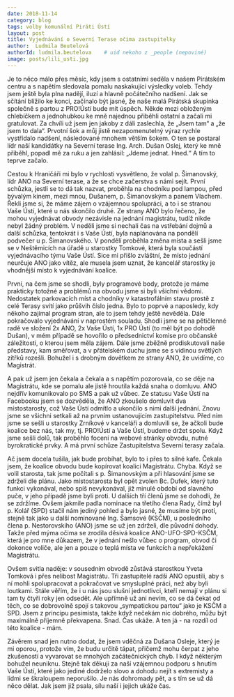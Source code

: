 ```yaml
---
date: 2018-11-14
category: blog
tags: volby komunální Piráti Ústí
layout: post
title: Vyjednávání o Severní Terase očima zastupitelky
author:  Ludmila Beutelová  
authorId: ludmila.beutelova    # uid nekoho z _people (nepoviné)
image: posts/lili_usti.jpg
---
```




Je to něco málo přes měsíc, kdy jsem s ostatními seděla v našem Pirátském centru a s napětím sledovala pomalu naskakující výsledky voleb. Tehdy jsem ještě byla plna nadějí, iluzí a hlavně počátečního nadšení. Jak se sčítání blížilo ke konci, začínalo být jasné, že naše malá Pirátská skupinka společně s partou z PRO!Ústí bude mít úspěch. Někde mezi obloženým chlebíčkem a jednohubkou ke mně najednou přiběhli ostatní a začali mi gratulovat. Za chvíli už jsem jen jakoby z dáli zaslechla, že „Jsem tam“ a „že jsem to dala“. Prvotní šok a můj jistě nezapomenutelný výraz rychle vystřídalo nadšení, následované mnohem větším šokem. O ten se postaral lídr naší kandidátky na Severní terase Ing. Arch. Dušan Oslej, který ke mně přiběhl, popadl mě za ruku a jen zahlásil: „Jdeme jednat. Hned.“ A tím to teprve začalo.

Cestou k Hraničáři mi bylo v rychlosti vysvětleno, že volal p. Šimanovský, lídr ANO na Severní terase, a že se chce začerstva s námi sejít. První schůzka, jestli se to dá tak nazvat, proběhla na chodníku pod lampou, před bývalým kinem, mezi mnou, Dušanem, p. Šimanovským a panem Vlachem. Řekli jsme si, že máme zájem o vzájemnou spolupráci, a to i se stranou Vaše Ústí, které u nás skončilo druhé. Ze strany ANO bylo řečeno, že mohou vyjednávat obvody nezávisle na jednání magistrátu, tudíž nikde nebyl žádný problém. V neděli jsme si nechali čas na vstřebání dojmů a další schůzka, tentokrát i s Vaše Ústí, byla naplánována na pondělí podvečer u p. Šimanovského. V pondělí proběhla změna místa a sešli jsme se v Neštěmicích na úřadě u starostky Tomkové, která byla součástí vyjednávacího týmu Vaše Ústí. Sice mi přišlo zvláštní, že místo jednání neurčuje ANO jako vítěz, ale musela jsem uznat, že kancelář starostky je vhodnější místo k vyjednávání koalice.

První, na čem jsme se shodli, byly programové body, protože je máme prakticky totožné a problémů na obvodu jsme si byli všichni vědomi. Nedostatek parkovacích míst a chodníky v katastrofálním stavu prostě z celé Terasy svítí jako průšvih číslo jedna. Bylo to poprvé a naposledy, kdy někoho zajímal program stran, ale to jsem tehdy ještě nevěděla. Dále pokračovalo vyjednávání v naprostém souladu. Shodli jsme se na pětičlenné radě ve složení 2x ANO, 2x Vaše Ústí, 1x PRO Ústí (to měl být po dohodě Dušan), v mém případě se hovořilo o předsednictví komise pro občanské záležitosti, o kterou jsem měla zájem. Dále jsme zběžně prodiskutovali naše představy, kam směřovat, a v přátelském duchu jsme se s vidinou světlých zítřků rozešli. Bohužel i s drobným dovětkem ze strany ANO, že uvidíme, co Magistrát.

A pak už jsem jen čekala a čekala a s napětím pozorovala, co se děje na Magistrátu, kde se pomalu ale jistě hroutila každá snaha o domluvu. ANO nejdřív komunikovalo po SMS a pak už vůbec. Ze statusu Vaše Ústí na Facebooku jsem se dozvěděla, že ANO zkoušelo domluvit dva místostarosty, což Vaše Ústí odmítlo a ukončilo s nimi další jednání. Znovu jsme se všichni setkali až na prvním ustanovujícím zastupitelstvu. Před ním jsme se sešli u starostky Zrníkové v kanceláři a domluvili se, že ačkoli bude koalice bez nás, tak my, tj. PRO!Ústí a Vaše Ústí, budeme držet spolu. Když jsme sešli dolů, tak proběhlo focení na webové stránky obvodu, nutné byrokratické prvky. A má první schůze Zastupitelstva Severní terasy začala.

Ač jsem docela tušila, jak bude probíhat, bylo to i přes to silné kafe. Čekala jsem, že koalice obvodu bude kopírovat koalici Magistrátu. Chyba. Když se volil starosta, tak jsme počítali s p. Šimanovským a při hlasování jsme se zdrželi dle plánu. Jako místostarosta byl opět zvolen Bc. Dufek, který tuto funkci vykonával, nebo spíš nevykonával, již minulé období od slavného puče, v jeho případě jsme byli proti. U dalších tří členů jsme se dohodli, že se zdržíme. Ovšem jakmile padla nominace na třetího člena Rady, čímž byl p. Kolář (SPD) stačil nám jediný pohled a bylo jasné, že musíme být proti, stejně tak jako u další nominované Ing. Šamsové (KSČM), u posledního člena p. Nestorovskiho (ANO) jsme se už jen zdrželi, dle původní dohody. Takže před mýma očima se zrodila děsivá koalice ANO-UFO-SPD-KSČM, která je pro mne důkazem, že v jednání nešlo vůbec o program, obvod či dokonce voliče, ale jen a pouze o teplá místa ve funkcích a nepřekážení Magistrátu.

Ovšem svitla naděje: v sousedním obvodě zůstává starostkou Yveta Tomková i přes nelibost Magistrátu. Tři zastupitelé radši ANO opustili, aby s ní mohli spolupracovat a pokračovat ve smysluplné práci, než aby byli loutkami. Stále věřím, že i u nás jsou slušní jednotlivci, kteří nemají v plánu si tam ty čtyři roky jen odsedět. Ale upřímně už ani nevím, co se dá čekat od těch, co se dobrovolně spojí s takovou „sympatickou partou“ jako je KSČM a SPD. Jsem z principu pesimista, takže když nečekám nic dobrého, můžu být maximálně příjemně překvapena. Snad. Čas ukáže. A ten já - na rozdíl od této koalice - mám.

Závěrem snad jen nutno dodat, že jsem vděčná za Dušana Osleje, který je mi oporou, protože vím, že budu určitě tápat, přičemž mohu čerpat z jeho zkušeností a vyvarovat se mnohých začátečnických chyb. I když některým bohužel neuniknu. Stejně tak děkuji za naší vzájemnou podporu s hnutím Vaše Ústí, které jako jediné dodrželo slovo a dohodu nejít s extremisty a lidmi se škraloupem neporušilo. Je nás dohromady pět, a s tím se už dá něco dělat. Jak jsem již psala, sílu naší i jejich ukáže čas.
